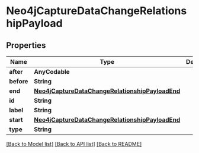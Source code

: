 # Neo4jCaptureDataChangeRelationshipPayload

## Properties
Name | Type | Description | Notes
------------ | ------------- | ------------- | -------------
**after** | **AnyCodable** |  | 
**before** | **String** |  | 
**end** | [**Neo4jCaptureDataChangeRelationshipPayloadEnd**](Neo4jCaptureDataChangeRelationshipPayloadEnd.md) |  | 
**id** | **String** |  | 
**label** | **String** |  | 
**start** | [**Neo4jCaptureDataChangeRelationshipPayloadEnd**](Neo4jCaptureDataChangeRelationshipPayloadEnd.md) |  | 
**type** | **String** |  | 

[[Back to Model list]](../README.md#documentation-for-models) [[Back to API list]](../README.md#documentation-for-api-endpoints) [[Back to README]](../README.md)


